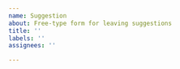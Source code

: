 ```yaml
---
name: Suggestion
about: Free-type form for leaving suggestions
title: ''
labels: ''
assignees: ''

---
```



